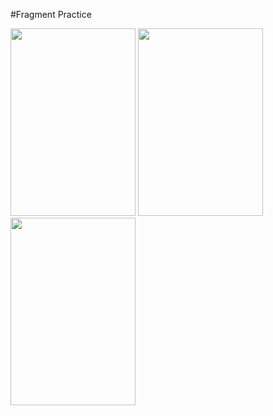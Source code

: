 #Fragment Practice

<img src= "screenshot1" height= "300px" width="200px">
<img src= "screenshot2" height= "300px" width="200px">
<img src= "screenshot3" height= "300px" width="200px">